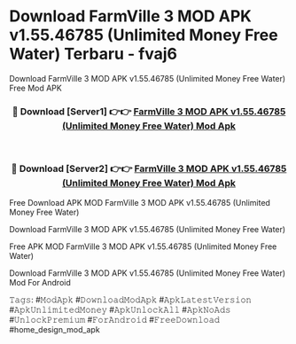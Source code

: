# Download FarmVille 3 MOD APK v1.55.46785 (Unlimited Money Free Water) Terbaru - fvaj6
Download FarmVille 3 MOD APK v1.55.46785 (Unlimited Money Free Water) Free Mod APK

<div align="center">
<h3>🔴 Download [Server1] 👉👉 <a href="https://apk-comot.site?title=FarmVille_3_MOD_APK_v1.55.46785_(Unlimited_Money_Free_Water)">FarmVille 3 MOD APK v1.55.46785 (Unlimited Money Free Water) Mod Apk</a></h3><br>

<h3>🔴 Download [Server2] 👉👉 <a href="https://apk-comot.site?title=FarmVille_3_MOD_APK_v1.55.46785_(Unlimited_Money_Free_Water)">FarmVille 3 MOD APK v1.55.46785 (Unlimited Money Free Water) Mod Apk</a></h3>
</div>


Free Download APK MOD FarmVille 3 MOD APK v1.55.46785 (Unlimited Money Free Water)

Download FarmVille 3 MOD APK v1.55.46785 (Unlimited Money Free Water) 

Free APK MOD FarmVille 3 MOD APK v1.55.46785 (Unlimited Money Free Water) 

Download FarmVille 3 MOD APK v1.55.46785 (Unlimited Money Free Water) Mod For Android

𝚃𝚊𝚐𝚜: #𝙼𝚘𝚍𝙰𝚙𝚔 #𝙳𝚘𝚠𝚗𝚕𝚘𝚊𝚍𝙼𝚘𝚍𝙰𝚙𝚔 #𝙰𝚙𝚔𝙻𝚊𝚝𝚎𝚜𝚝𝚅𝚎𝚛𝚜𝚒𝚘𝚗 #𝙰𝚙𝚔𝚄𝚗𝚕𝚒𝚖𝚒𝚝𝚎𝚍𝙼𝚘𝚗𝚎𝚢 #𝙰𝚙𝚔𝚄𝚗𝚕𝚘𝚌𝚔𝙰𝚕𝚕 #𝙰𝚙𝚔𝙽𝚘𝙰𝚍𝚜 #𝚄𝚗𝚕𝚘𝚌𝚔𝙿𝚛𝚎𝚖𝚒𝚞𝚖 #𝙵𝚘𝚛𝙰𝚗𝚍𝚛𝚘𝚒𝚍 #𝙵𝚛𝚎𝚎𝙳𝚘𝚠𝚗𝚕𝚘𝚊𝚍 #home_design_mod_apk